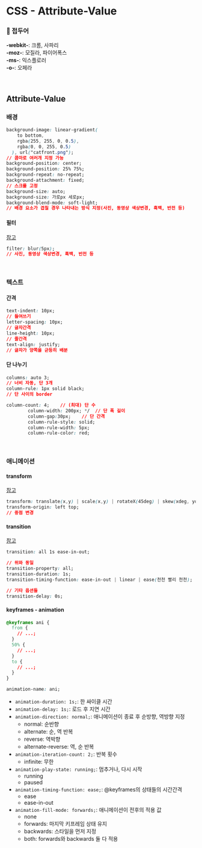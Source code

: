 # CSS - Attribute-Value

### 🦋 접두어

**-webkit-**: 크롬, 사파리\
**-moz-**: 모질라, 파이어폭스\
**-ms-**: 익스플로러\
**-o-**: 오페라

<br />

## Attribute-Value

### 배경

```css
background-image: linear-gradient(
    to bottom,
    rgba(255, 255, 0, 0.5),
    rgba(0, 0, 255, 0.5)
  ), url("catfront.png");
// 콤마로 여러개 지정 가능
background-position: center;
background-position: 25% 75%;
background-repeat: no-repeat;
background-attachment: fixed;
// 스크롤 고정
background-size: auto;
background-size: 가로px 세로px;
background-blend-mode: soft-light;
// 배경 요소가 겹칠 경우 나타내는 방식 지정(사진, 동영상 색상변경, 흑백, 반전 등)
```

#### 필터

[참고](https://georapbox.github.io/css-filters-playground/)

```css
filter: blur(5px);
// 사진, 동영상 색상변경, 흑백, 반전 등
```

<br />

### 텍스트

#### 간격

```css
text-indent: 10px;
// 들여쓰기
letter-spacing: 10px;
// 글자간격
line-height: 10px;
// 줄간격
text-align: justify;
// 글자가 양쪽을 균등히 배분
```

#### 단 나누기

```css
columns: auto 3;
// 너비 자동, 단 3개
column-rule: 1px solid black;
// 단 사이의 border

column-count: 4;	// (최대) 단 수
        column-width: 200px; */  // 단 폭 길이
        column-gap:30px; 	// 단 간격
        column-rule-style: solid;
        column-rule-width: 5px;
        column-rule-color: red;

```

<br />

### 애니메이션

#### transform

[참고](https://codepen.io/vineethtr/full/XKKEgM)

```css
transform: translate(x,y) | scale(x,y) | rotateX(45deg) | skew(xdeg, ydeg)
transform-origin: left top;
// 중점 변경
```

#### transition

[참고](https://matthewlein.com/tools/ceaser)

```css
transition: all 1s ease-in-out;

// 위와 동일
transition-property: all;
transition-duration: 1s;
transition-timing-function: ease-in-out | linear | ease(천천 빨리 천천);

// 기타 옵션들
transition-delay: 0s;
```

#### keyframes - animation

```css
@keyframes ani {
  from {
    // ...;
  }
  50% {
    // ...;
  }
  to {
    // ...;
  }
}

animation-name: ani;
```

- `animation-duration: 1s;`: 한 싸이클 시간
- `animation-delay: 1s;`: 로드 후 지연 시간
- `animation-direction: normal;`: 애니메이션이 종료 후 순방향, 역방향 지정
  - normal: 순반향
  - alternate: 순, 역 반복
  - reverse: 역박향
  - alternate-reverse: 역, 순 반복
- `animation-iteration-count: 2;`: 반복 횟수
  - infinite: 무한
- `animation-play-state: running;`: 멈추거나, 다시 시작
  - running
  - paused
- `animation-timing-function: ease;`: @keyframes의 상태들의 시간간격
  - ease
  - ease-in-out
- `animation-fill-mode: forwards;`: 애니메이션이 전후의 적용 값
  - none
  - forwards: 마지막 키프레임 상태 유지
  - backwards: 스타일을 먼저 지정
  - both: forwards와 backwards 둘 다 적용

<br />

